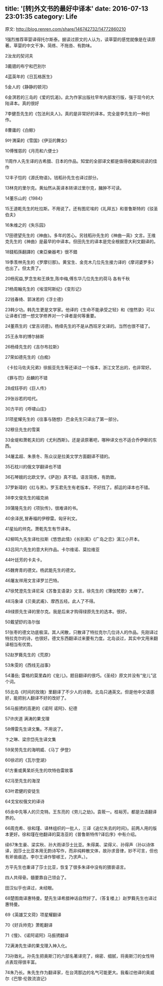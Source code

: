 title: '[转]外文书的最好中译本'
date: 2016-07-13 23:01:35
category: Life
---
原文: http://blog.renren.com/share/146742732/14772860210

1强烈推荐草婴译得托尔斯泰。据读过原文的人认为，读草婴的感觉就像是在读原著。草婴的中文干净、简练、不拖沓、有韵味。

2汝龙的契诃夫

3戴骢的布宁和巴别尔

4蓝英年的《日瓦格医生》

5金人的《静静的顿河》

6金溟若的三岛的《爱的饥渴》。此为作家出版社早年内部发行版，强于现今的大陆译本。真的很好

7李健吾先生的《包法利夫人》。真的是非常好的译本。完全是李先生的一种创作。

8曹庸的《白鲸》

9叶渭渠的《雪国》《伊豆的舞女》

10傅惟慈的《月亮和六便士》

11周作人先生译的古希腊、日本的作品。知堂的全部译文都是值得收藏和阅读的佳作

12丰子恺的《源氏物语》。钱稻孙先生也译过部分。

13林克的里尔克。黄灿然从英译本转译过里尔克，臃肿不可读。

14董乐山的《1984》

15王道乾先生的杜拉斯。不用说了。还有图尼埃的《礼拜五》和普鲁斯特的《驳圣伯夫》

16朱维之的《失乐园》

17田德望先生的《神曲》。多年的苦心。另钱稻孙先生的《神曲一脔》文言。王维克先生的《神曲》是最早的中译本。但田先生的译本是完全根据意大利文翻译的。

18錢稻孫翻譯的《東亞樂器考》很不錯

19季羡林先生的《罗摩衍那》。黄宝生、金克木几位先生接力译的《摩诃婆罗多》也出了。但太贵了。

20杨宪益,罗念生和王焕生,陈中梅,傅东华几位先生的荷马 各有千秋

21杨周翰先生的《埃涅阿斯纪》《变形记》

22钱春绮、郭沫若的《浮士德》

23韩少功。韩先生更是文学家。他译的《生命不能承受之轻》和《惶然录》可以让译者们想一想文学修养对一个译者是何等重要。

24董燕生的《堂吉诃德》。杨绛先生的不是从西班牙文译的。当然也很不错了。

25王永年的博尔赫斯

26杨绛先生的《吉尔布拉斯》

27荣如德先生的《白痴》

《卡拉马佐夫兄弟》徐振亚先生等还译过一个版本，浙江文艺出的，也非常好。

《罪与罚》岳麟的不错

28成钰亭的《巨人传》

29张谷若的哈代。

30方平的《呼啸山庄》

31项星耀先生的《往事与随想》.巴金先生只译出了第一部分。

32穆旦先生的雪莱

33金堤和萧乾夫妇的《尤利西斯》。还是读原著吧，哪种译文也不适合乔伊斯的东西。

34屠孟超、朱景冬、陈众议是拉美文学方面翻译不错的。

35石枕川的俄文学翻译也不错

36石琴娥的北欧文学。《萨迦》真不错。语言简练，有韵致。

37罗新璋的《红与黑》。罗玉君先生有老版本，不好找了。郝运的译本也不错。

38李文俊先生的福克纳

39蒲隆先生的《项狄传》，很难译的书。

40余泽民,冒寿福的伊穆雷。匈牙利文。

41星灿的帅克。萧乾先生有节译本。

42柳鸣九先生译杜拉斯《悠悠此情》《长别离》《广岛之恋》漓江小开本。

43吕同六先生的意大利作品。卡尔维诺、莫拉维亚

44叶廷芳的卡夫卡。

45魏育青的德文。杨武能先生的德文。

46屠友祥用文言译罗兰巴特。

47徐梵澄先生译尼采《苏鲁支语录》文言。徐先生的《薄伽梵歌》太棒了。

48冯象译《贝奥武甫》、摩西五经。此人了不得。

49绿原先生译的里尔克。我是后来才购得绿原先生的选本。很好。

50戴望舒的洛尔伽

51张枣的德文功底极深。其人闲散，只散译了特拉克尔几位诗人的作品。先刚译过特拉克尔的诗，也很好。德文东西翻译过来要有力度。北岛谈过，其实中文用来翻译相当有优势。

52赵罗蕤先生的《荒原》

53朱雯的《西线无战事》

54潘岳; 雷格的莫里森的《宠儿》。题目翻译的很巧。《圣经》原文并没有“宠儿”这个词。

55北岛《时间的玫瑰》里翻译了不少人的诗歌。北岛只通英文。但是他中文语感好，能把别人翻译不好的改好了。

56马振骋的高更的《诺阿 诺阿》、纪德

57许庆道 满涛的果戈理

58傅雷先生译文集。不用说了。

卞之琳、梁宗岱先生译文集

59吴劳先生的海明威、《马丁 伊登》

60徐迟的《瓦尔登湖》

61方重或黄杲炘先生的坎特伯雷故事

62冯至先生的海涅

63叶君健的安徒生

64戈宝权俄文的译诗

65余中先等人的贝克特。王东亮的《劳儿之劫》。袁筱一。桂裕芳。都是法语翻译界的。

66周克希、徐和瑾、译林组织的一批人，三译《追忆失去的时间》。前两人用的版本更好。徐和瑾在他翻译的莫洛亚的《普鲁斯特传?译后序》中有介绍。

续67朱生豪、梁实秋、孙大雨译莎士比亚。朱得美、梁得义、孙得声（孙以诗体译，因莎士比亚本用无韵诗写作，而非纯粹散文体，故孙求音律，妙不可言，但也有斧凿痕迹。李尔王译作黎峫王，乃求声。）。

方平先生也重译了莎士比亚，恢复了很多朱译中没有的猥亵语言。

四人共得骨。髓要靠自己领会了。

田汉似乎也译过，未经眼。

68楚图南译惠特曼。楚先生译希腊神话自然好了。（答复楼上）赵罗蕤先生也译过惠特曼。

69《英雄艾文荷》项星耀翻译

70《好兵帅克》萧乾翻译

71《慢》、《诺阿诺阿》马振骋翻译

72满涛先生译的果戈理入神入化。

73孙致礼。孙先生把奥斯汀的六部名著译完了，绵密、细腻，将奥斯汀的女性特点表现得很丰富。

74朱乃长。朱先生作为翻译家，在台湾那边的名气可能更大。我看过他译的奥威尔《巴黎·伦敦流浪记》
